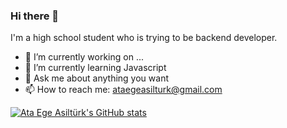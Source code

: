 ### Hi there 👋

<!--
**ataegeasilturk/ataegeasilturk** is a ✨ _special_ ✨ repository because its `README.md` (this file) appears on your GitHub profile.

Here are some ideas to get you started:

- 🔭 I’m currently working on ...
- 🌱 I’m currently learning ...
- 👯 I’m looking to collaborate on ...
- 🤔 I’m looking for help with ...
- 💬 Ask me about ...
- 📫 How to reach me: ...
- 😄 Pronouns: ...
- ⚡ Fun fact: ...
-->
I'm a high school student who is trying to be backend developer.

- 🔭 I’m currently working on ...
- 🌱 I’m currently learning Javascript
- 💬 Ask me about anything you want 
- 📫 How to reach me: ataegeasilturk@gmail.com

[![Ata Ege Asiltürk's GitHub stats](https://github-readme-stats.vercel.app/api?username=ataegeasilturk&count_private=true&show_icons=true&theme=dark)](https://github.com/ataegeasilturk/ataegeasilturk)
